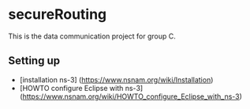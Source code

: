 # secureRouting
This is the data communication project for group C.

## Setting up
- [installation ns-3] (https://www.nsnam.org/wiki/Installation)
- [HOWTO configure Eclipse with ns-3] (https://www.nsnam.org/wiki/HOWTO_configure_Eclipse_with_ns-3)


